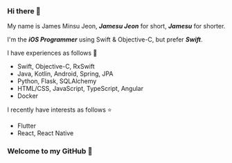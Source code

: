 ### Hi there 👋

My name is James Minsu Jeon, ***Jamesu Jeon*** for short, ***Jamesu*** for shorter.

I'm the ***iOS Programmer*** using Swift & Objective-C, but prefer ***Swift***.

I have experiences as follows 💪

- Swift, Objective-C, RxSwift
- Java, Kotlin, Android, Spring, JPA
- Python, Flask, SQLAlchemy
- HTML/CSS, JavaScript, TypeScript, Angular
- Docker

I recently have interests as follows ⭐️

- Flutter
- React, React Native

### Welcome to my GitHub 👾
